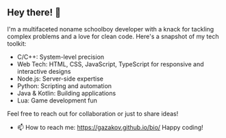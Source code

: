 ## Hey there! 👋

I'm a multifaceted noname schoolboy developer with a knack for tackling complex problems and a love for clean code. Here's a snapshot of my tech toolkit:

- C/C++: System-level precision
- Web Tech: HTML, CSS, JavaScript, TypeScript for responsive and interactive designs
- Node.js: Server-side expertise
- Python: Scripting and automation
- Java & Kotlin: Building applications
- Lua: Game development fun

Feel free to reach out for collaboration or just to share ideas!

- 📫 How to reach me: https://gazakov.github.io/bio/
Happy coding!
